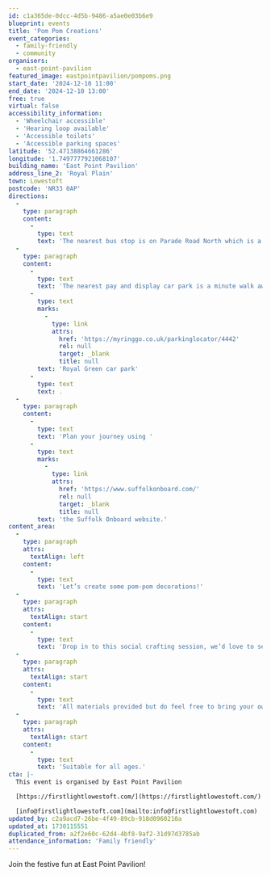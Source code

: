 ```yaml
---
id: c1a365de-0dcc-4d5b-9486-a5ae0e03b6e9
blueprint: events
title: 'Pom Pom Creations'
event_categories:
  - family-friendly
  - community
organisers:
  - east-point-pavilion
featured_image: eastpointpavilion/pompoms.png
start_date: '2024-12-10 11:00'
end_date: '2024-12-10 13:00'
free: true
virtual: false
accessibility_information:
  - 'Wheelchair accessible'
  - 'Hearing loop available'
  - 'Accessible toilets'
  - 'Accessible parking spaces'
latitude: '52.47138864661286'
longitude: '1.7497777921068107'
building_name: 'East Point Pavilion'
address_line_2: 'Royal Plain'
town: Lowestoft
postcode: 'NR33 0AP'
directions:
  -
    type: paragraph
    content:
      -
        type: text
        text: 'The nearest bus stop is on Parade Road North which is a three minute walk from East Point Pavilion. There is a selection of buses which connect us to the town centre for example, No X2, X22 and 109.'
  -
    type: paragraph
    content:
      -
        type: text
        text: 'The nearest pay and display car park is a minute walk away at '
      -
        type: text
        marks:
          -
            type: link
            attrs:
              href: 'https://myringgo.co.uk/parkinglocator/4442'
              rel: null
              target: _blank
              title: null
        text: 'Royal Green car park'
      -
        type: text
        text: .
  -
    type: paragraph
    content:
      -
        type: text
        text: 'Plan your journey using '
      -
        type: text
        marks:
          -
            type: link
            attrs:
              href: 'https://www.suffolkonboard.com/'
              rel: null
              target: _blank
              title: null
        text: 'the Suffolk Onboard website.'
content_area:
  -
    type: paragraph
    attrs:
      textAlign: left
    content:
      -
        type: text
        text: 'Let’s create some pom-pom decorations!'
  -
    type: paragraph
    attrs:
      textAlign: start
    content:
      -
        type: text
        text: 'Drop in to this social crafting session, we’d love to see your festive creations.'
  -
    type: paragraph
    attrs:
      textAlign: start
    content:
      -
        type: text
        text: 'All materials provided but do feel free to bring your own if you have a brilliant idea up your sleeve!'
  -
    type: paragraph
    attrs:
      textAlign: start
    content:
      -
        type: text
        text: 'Suitable for all ages.'
cta: |-
  This event is organised by East Point Pavilion

  [https://firstlightlowestoft.com/](https://firstlightlowestoft.com/)

  [info@firstlightlowestoft.com](mailto:info@firstlightlowestoft.com)
updated_by: c2a9acd7-26be-4f49-89cb-918d0960210a
updated_at: 1730115551
duplicated_from: a2f2e60c-62d4-4bf8-9af2-31d97d3785ab
attendance_information: 'Family friendly'
---
```

Join the festive fun at East Point Pavilion!
